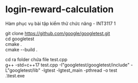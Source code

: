 # login-reward-calculation

Hàm phục vụ bài tập kiểm thử chức năng - INT3117 1

git clone https://github.com/google/googletest.git<br>
cd googletest<br>
cmake .<br>
cmake --build .<br>

cd ra folder chứa file test.cpp<br>
g++ -std=c++17 test.cpp -I"googletest/googletest/include" -L"googletest/lib" -lgtest -lgtest_main -pthread -o test
<br>
.\test.exe
<br>
